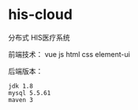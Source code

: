 # his-cloud
分布式 HIS医疗系统 

  前端技术：
		vue js html css element-ui
  	
  后端版本：
 
    jdk 1.8
    mysql 5.5.61
    maven 3
    
	
  
  
  
  
  
  
  
  
  
  
  


